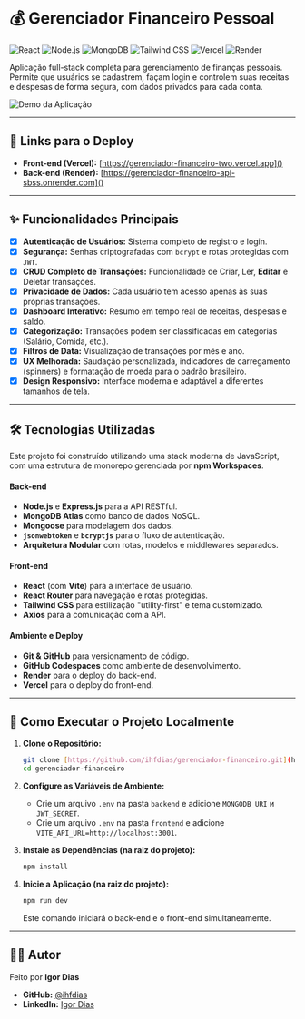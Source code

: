 # 💰 Gerenciador Financeiro Pessoal

![React](https://img.shields.io/badge/React-20232A?style=for-the-badge&logo=react&logoColor=61DAFB)
![Node.js](https://img.shields.io/badge/Node.js-339933?style=for-the-badge&logo=nodedotjs&logoColor=white)
![MongoDB](https://img.shields.io/badge/MongoDB-4EA94B?style=for-the-badge&logo=mongodb&logoColor=white)
![Tailwind CSS](https://img.shields.io/badge/Tailwind_CSS-38B2AC?style=for-the-badge&logo=tailwind-css&logoColor=white)
![Vercel](https://img.shields.io/badge/Vercel-000000?style=for-the-badge&logo=vercel&logoColor=white)
![Render](https://img.shields.io/badge/Render-46E3B7?style=for-the-badge&logo=render&logoColor=white)

Aplicação full-stack completa para gerenciamento de finanças pessoais. Permite que usuários se cadastrem, façam login e controlem suas receitas e despesas de forma segura, com dados privados para cada conta.

![Demo da Aplicação]()

---

## 🚀 Links para o Deploy

* **Front-end (Vercel):** [https://gerenciador-financeiro-two.vercel.app]()
* **Back-end (Render):** [https://gerenciador-financeiro-api-sbss.onrender.com]()

---

## ✨ Funcionalidades Principais

-   [x] **Autenticação de Usuários:** Sistema completo de registro e login.
-   [x] **Segurança:** Senhas criptografadas com `bcrypt` e rotas protegidas com `JWT`.
-   [x] **CRUD Completo de Transações:** Funcionalidade de Criar, Ler, **Editar** e Deletar transações.
-   [x] **Privacidade de Dados:** Cada usuário tem acesso apenas às suas próprias transações.
-   [x] **Dashboard Interativo:** Resumo em tempo real de receitas, despesas e saldo.
-   [x] **Categorização:** Transações podem ser classificadas em categorias (Salário, Comida, etc.).
-   [x] **Filtros de Data:** Visualização de transações por mês e ano.
-   [x] **UX Melhorada:** Saudação personalizada, indicadores de carregamento (spinners) e formatação de moeda para o padrão brasileiro.
-   [x] **Design Responsivo:** Interface moderna e adaptável a diferentes tamanhos de tela.

---

## 🛠️ Tecnologias Utilizadas

Este projeto foi construído utilizando uma stack moderna de JavaScript, com uma estrutura de monorepo gerenciada por **npm Workspaces**.

#### **Back-end**
* **Node.js** e **Express.js** para a API RESTful.
* **MongoDB Atlas** como banco de dados NoSQL.
* **Mongoose** para modelagem dos dados.
* **`jsonwebtoken`** e **`bcryptjs`** para o fluxo de autenticação.
* **Arquitetura Modular** com rotas, modelos e middlewares separados.

#### **Front-end**
* **React** (com **Vite**) para a interface de usuário.
* **React Router** para navegação e rotas protegidas.
* **Tailwind CSS** para estilização "utility-first" e tema customizado.
* **Axios** para a comunicação com a API.

#### **Ambiente e Deploy**
* **Git & GitHub** para versionamento de código.
* **GitHub Codespaces** como ambiente de desenvolvimento.
* **Render** para o deploy do back-end.
* **Vercel** para o deploy do front-end.

---

## 🔧 Como Executar o Projeto Localmente

1.  **Clone o Repositório:**
    ```bash
    git clone [https://github.com/ihfdias/gerenciador-financeiro.git](https://github.com/ihfdias/gerenciador-financeiro.git)
    cd gerenciador-financeiro
    ```

2.  **Configure as Variáveis de Ambiente:**
    * Crie um arquivo `.env` na pasta `backend` e adicione `MONGODB_URI` и `JWT_SECRET`.
    * Crie um arquivo `.env` na pasta `frontend` e adicione `VITE_API_URL=http://localhost:3001`.

3.  **Instale as Dependências (na raiz do projeto):**
    ```bash
    npm install
    ```

4.  **Inicie a Aplicação (na raiz do projeto):**
    ```bash
    npm run dev
    ```
    Este comando iniciará o back-end e o front-end simultaneamente.

---

## 👨‍💻 Autor

Feito por **Igor Dias**

* **GitHub:** [@ihfdias](https://github.com/ihfdias)
* **LinkedIn:** [Igor Dias]()